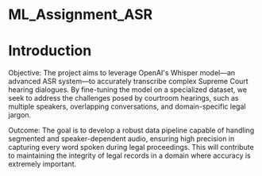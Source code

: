 # ML_Assignment_ASR

# Introduction

Objective: The project aims to leverage OpenAI's Whisper model—an advanced ASR system—to accurately transcribe complex Supreme Court hearing dialogues. By fine-tuning the model on a specialized dataset, we seek to address the challenges posed by courtroom hearings, such as multiple speakers, overlapping conversations, and domain-specific legal jargon.

Outcome: The goal is to develop a robust data pipeline capable of handling segmented and speaker-dependent audio, ensuring high precision in capturing every word spoken during legal proceedings. This will contribute to maintaining the integrity of legal records in a domain where accuracy is extremely important.
